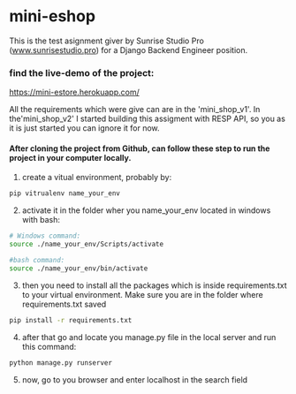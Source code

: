 # mini-eshop
This is the test asignment giver by Sunrise Studio Pro (www.sunrisestudio.pro) for a Django Backend Engineer position.

### find the live-demo of the project:
https://mini-estore.herokuapp.com/

All the requirements which were give can are in the 'mini_shop_v1'. In the'mini_shop_v2' I started building this assigment with RESP API, so you as it is just started you can ignore it for now.



#### After cloning the project from Github, can follow these step to run the project in your computer locally.

1. create a vitual environment, probably by:
```bash
pip vitrualenv name_your_env
```
2. activate it in the folder wher you name_your_env located in windows with bash:
```bash
# Windows command:
source ./name_your_env/Scripts/activate

#bash command:
source ./name_your_env/bin/activate
```
3. then you need to install all the packages which is inside requirements.txt to your virtual environment. Make sure you are in the folder where requirements.txt saved
```bash
pip install -r requirements.txt
```
4. after that go and locate you manage.py file in the local server and run this command:
```bash
python manage.py runserver
```
5. now, go to you browser and enter localhost in the search field
